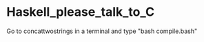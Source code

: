 Haskell_please_talk_to_C
========================
Go to concattwostrings in a terminal and type "bash compile.bash"
